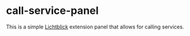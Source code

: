 # call-service-panel

This is a simple [Lichtblick](https://github.com/Lichtblick-Suite) extension panel that allows for calling services.

